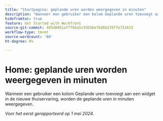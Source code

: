 ```yaml
---
title: "Startpagina: geplande uren worden weergegeven in minuten"
description: "Wanneer een gebruiker een kolom Geplande uren toevoegt aan een widget in de nieuwe thuiservaring, worden de geplande uren weergegeven in minuten."
hidefromtoc: true
feature: Get Started with Workfront
source-git-commit: 405d0861af7f68a5c93b5be76d6b2f6f7e731615
workflow-type: tm+mt
source-wordcount: '60'
ht-degree: 0%

---
```



# Home: geplande uren worden weergegeven in minuten

Wanneer een gebruiker een kolom Geplande uren toevoegt aan een widget in de nieuwe thuiservaring, worden de geplande uren in minuten weergegeven.

_Voor het eerst gerapporteerd op 1 mei 2024._

